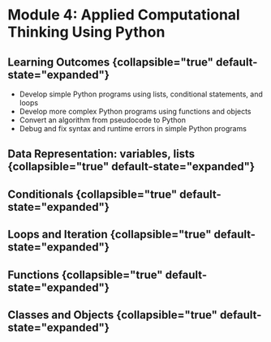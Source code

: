 # Module 4: Applied Computational Thinking Using Python

## Learning Outcomes {collapsible="true" default-state="expanded"}

- Develop simple Python programs using lists, conditional statements, and loops
- Develop more complex Python programs using functions and objects
- Convert an algorithm from pseudocode to Python
- Debug and fix syntax and runtime errors in simple Python programs

## Data Representation: variables, lists {collapsible="true" default-state="expanded"}

## Conditionals {collapsible="true" default-state="expanded"}

## Loops and Iteration {collapsible="true" default-state="expanded"}

## Functions {collapsible="true" default-state="expanded"}

## Classes and Objects {collapsible="true" default-state="expanded"}

<seealso>
<!--Give some related links to how-to articles-->
</seealso>
